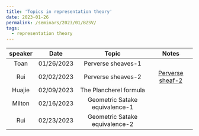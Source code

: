 ```yaml
---
title: 'Topics in representation theory'
date: 2023-01-26
permalink: /seminars/2023/01/BZSV/
tags:
  - representation theory
---
```


| speaker  |  Date | Topic  | Notes |
|:---:|:---:|:---:|:---:|
| Toan  |  01/26/2023 | Perverse sheaves-1  |   |
| Rui  |  02/02/2023  | Perverse sheaves-2  | [Perverse sheaf-2](https://glucklichrui.github.io/files/Perverse_sheaf.pdf)  |
| Huajie  |  02/09/2023  | The Plancherel formula  |   |
| Milton |  02/16/2023 | Geometric Satake equivalence-1  |   |
| Rui  | 02/23/2023  |  Geometric Satake equivalence-2 |   |

